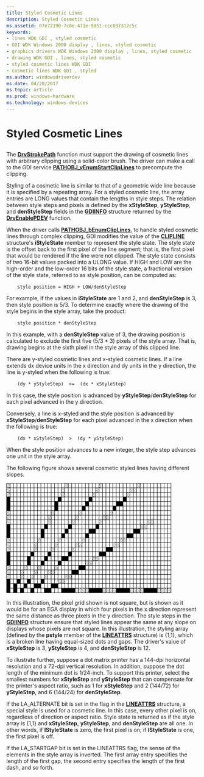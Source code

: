 ```yaml
---
title: Styled Cosmetic Lines
description: Styled Cosmetic Lines
ms.assetid: 07e72190-7c8e-471e-9851-ccc037312c5c
keywords:
- lines WDK GDI , styled cosmetic
- GDI WDK Windows 2000 display , lines, styled cosmetic
- graphics drivers WDK Windows 2000 display , lines, styled cosmetic
- drawing WDK GDI , lines, styled cosmetic
- styled cosmetic lines WDK GDI
- cosmetic lines WDK GDI , styled
ms.author: windowsdriverdev
ms.date: 04/20/2017
ms.topic: article
ms.prod: windows-hardware
ms.technology: windows-devices
---
```


# Styled Cosmetic Lines


## <span id="ddk_styled_cosmetic_lines_gg"></span><span id="DDK_STYLED_COSMETIC_LINES_GG"></span>


The [**DrvStrokePath**](https://msdn.microsoft.com/library/windows/hardware/ff556316) function must support the drawing of cosmetic lines with arbitrary clipping using a solid-color brush. The driver can make a call to the GDI service [**PATHOBJ\_vEnumStartClipLines**](https://msdn.microsoft.com/library/windows/hardware/ff568857) to precompute the clipping.

Styling of a cosmetic line is similar to that of a geometric wide line because it is specified by a repeating array. For a styled cosmetic line, the array entries are LONG values that contain the lengths in style steps. The relation between style steps and pixels is defined by the **xStyleStep**, **yStyleStep**, and **denStyleStep** fields in the [**GDIINFO**](https://msdn.microsoft.com/library/windows/hardware/ff566484) structure returned by the [**DrvEnablePDEV**](https://msdn.microsoft.com/library/windows/hardware/ff556211) function.

When the driver calls [**PATHOBJ\_bEnumClipLines**](https://msdn.microsoft.com/library/windows/hardware/ff568852), to handle styled cosmetic lines through complex clipping, GDI modifies the value of the [**CLIPLINE**](https://msdn.microsoft.com/library/windows/hardware/ff539416) structure's **iStyleState** member to represent the style state. The style state is the offset back to the first pixel of the line segment; that is, the first pixel that would be rendered if the line were not clipped. The style state consists of two 16-bit values packed into a ULONG value. If HIGH and LOW are the high-order and the low-order 16 bits of the style state, a fractional version of the style state, referred to as style position, can be computed as:

```
    style position = HIGH + LOW/denStyleStep
```

For example, if the values in **iStyleState** are 1 and 2, and **denStyleStep** is 3, then style position is 5/3. To determine exactly where the drawing of the style begins in the style array, take the product:

```
    style position * denStyleStep
```

In this example, with a **denStyleStep** value of 3, the drawing position is calculated to exclude the first five (5/3 \* 3) pixels of the style array. That is, drawing begins at the sixth pixel in the style array of this clipped line.

There are y-styled cosmetic lines and x-styled cosmetic lines. If a line extends dx device units in the x direction and dy units in the y direction, the line is y-styled when the following is true:

```
    (dy * yStyleStep)  >=  (dx * xStyleStep)
```

In this case, the style position is advanced by **yStyleStep**/**denStyleStep** for each pixel advanced in the y direction.

Conversely, a line is x-styled and the style position is advanced by **xStyleStep**/**denStyleStep** for each pixel advanced in the x direction when the following is true:

```
    (dx * xStyleStep)  >  (dy * yStyleStep)
```

When the style position advances to a new integer, the style step advances one unit in the style array.

The following figure shows several cosmetic styled lines having different slopes.

![diagram illustrating styled cosmetic lines](images/102-02.png)

In this illustration, the pixel grid shown is not square, but is shown as it would be for an EGA display in which four pixels in the x direction represent the same distance as three pixels in the y direction. The style steps in the [**GDIINFO**](https://msdn.microsoft.com/library/windows/hardware/ff566484) structure ensure that styled lines appear the same at any slope on displays whose pixels are not square. In this illustration, the styling array (defined by the **pstyle** member of the [**LINEATTRS**](https://msdn.microsoft.com/library/windows/hardware/ff568195) structure) is {1,1}, which is a broken line having equal-sized dots and gaps. The driver's value of **xStyleStep** is 3, **yStyleStep** is 4, and **denStyleStep** is 12.

To illustrate further, suppose a dot matrix printer has a 144-dpi horizontal resolution and a 72-dpi vertical resolution. In addition, suppose the dot length of the minimum dot is 1/24-inch. To support this printer, select the smallest numbers for **xStyleStep** and **yStyleStep** that can compensate for the printer's aspect ratio, such as 1 for **xStyleStep** and 2 (144/72) for **yStyleStep**, and 6 (144/24) for **denStyleStep**.

If the LA\_ALTERNATE bit is set in the flag in the [**LINEATTRS**](https://msdn.microsoft.com/library/windows/hardware/ff568195) structure, a special style is used for a cosmetic line. In this case, every other pixel is on, regardless of direction or aspect ratio. Style state is returned as if the style array is {1,1} and **xStyleStep**, **yStyleStep**, and **denStyleStep** are all one. In other words, if **lStyleState** is zero, the first pixel is on; if **lStyleState** is one, the first pixel is off.

If the LA\_STARTGAP bit is set in the LINEATTRS flag, the sense of the elements in the style array is inverted. The first array entry specifies the length of the first gap, the second entry specifies the length of the first dash, and so forth.

 

 





